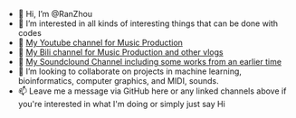 - 👋 Hi, I’m @RanZhou
- 👀 I’m interested in all kinds of interesting things that can be done with codes
- :musical_note: [My Youtube channel for Music Production](https://www.youtube.com/@DrzStudio)
- :musical_score: [My Bili channel for Music Production and other vlogs](https://space.bilibili.com/85892800)
- :musical_keyboard: [My Soundclound Channel including some works from an earlier time](https://soundcloud.com/ran-zhou)
- 💞️ I’m looking to collaborate on projects in machine learning, bioinformatics, computer graphics, and MIDI, sounds.
- 📫 Leave me a message via GitHub here or any linked channels above if you're interested in what I'm doing or simply just say Hi

<!---
RanZhou/RanZhou is a ✨ special ✨ repository because its `README.md` (this file) appears on your GitHub profile.
You can click the Preview link to take a look at your changes.
--->
